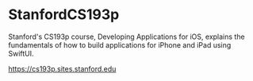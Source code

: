 # StanfordCS193p

Stanford's CS193p course, Developing Applications for iOS, explains the fundamentals of how to build applications for iPhone and iPad using SwiftUI.

https://cs193p.sites.stanford.edu
